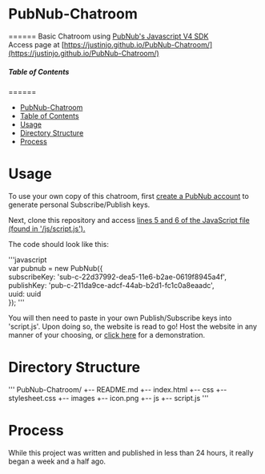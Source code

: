 # PubNub-Chatroom
======
Basic Chatroom using [PubNub's Javascript V4 SDK](https://github.com/pubnub/javascript)  
Access page at [https://justinjo.github.io/PubNub-Chatroom/](https://justinjo.github.io/PubNub-Chatroom/)  


##### Table of Contents  
======
* [PubNub-Chatroom](#pubnub-chatroom)
* [Table of Contents](#table-of-contents)  
* [Usage](#usage)  
* [Directory Structure](#directory-structure)
* [Process](#process) 

Usage
======
To use your own copy of this chatroom, first [create a PubNub account](https://admin.pubnub.com/#/register) to generate personal Subscribe/Publish keys.  

Next, clone this repository and access [lines 5 and 6 of the JavaScript file (found in '/js/script.js').](https://github.com/justinjo/PubNub-Chatroom/blob/master/js/script.js#L5-L6)  

The code should look like this:  

'''javascript  
var pubnub = new PubNub({  
    subscribeKey: 'sub-c-22d37992-dea5-11e6-b2ae-0619f8945a4f',  
    publishKey: 'pub-c-211da9ce-adcf-44ab-b2d1-fc1c0a8eaadc',  
    uuid: uuid  
});
'''  

You will then need to paste in your own Publish/Subscribe keys into 'script.js'. Upon doing so, the website is read to go! Host the website in any manner of your choosing, or [click here](https://justinjo.github.io/PubNub-Chatroom/) for a demonstration.  



Directory Structure
======
'''
PubNub-Chatroom/
+-- README.md
+-- index.html
+-- css
    +-- stylesheet.css
+-- images
    +-- icon.png
+-- js
    +-- script.js
'''



Process
======

While this project was written and published in less than 24 hours, it really began a week and a half ago.
